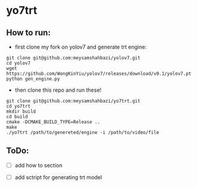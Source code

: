 # yo7trt

## How to run:

- first clone my fork on yolov7 and generate trt engine:
```
git clone git@github.com:meysamshahbazi/yolov7.git
cd yolov7
wget https://github.com/WongKinYiu/yolov7/releases/download/v0.1/yolov7.pt
python gen_engine.py

```
- then clone this repo and run these!

```
git clone git@github.com:meysamshahbazi/yo7trt.git
cd yo7trt
mkdir build
cd build
cmake -DCMAKE_BUILD_TYPE=Release ..
make 
./yo7trt /path/to/genereted/engine -i /path/to/video/file

```

## ToDo:

- [ ] add how to section

- [ ]  add sctript for generating trt model 



